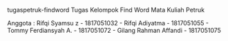 tugaspetruk-findword
Tugas Kelompok Find Word Mata Kuliah Petruk

Anggota : Rifqi Syamsu z - 1817051032 - Rifqi Adiyatma - 1817051055 - Tommy Ferdiansyah A. - 1817051072 - Gilang Rahman Affandi - 1817051075
